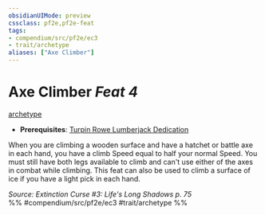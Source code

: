 ```yaml
---
obsidianUIMode: preview
cssclass: pf2e,pf2e-feat
tags:
- compendium/src/pf2e/ec3
- trait/archetype
aliases: ["Axe Climber"]
---
```

# Axe Climber  *Feat 4*  
[archetype](../../Rules/traits/archetype.md)  

- **Prerequisites**: [Turpin Rowe Lumberjack Dedication](turpin-rowe-lumberjack-dedication-ec3.md)

When you are climbing a wooden surface and have a hatchet or battle axe in each hand, you have a climb Speed equal to half your normal Speed. You must still have both legs available to climb and can't use either of the axes in combat while climbing. This feat can also be used to climb a surface of ice if you have a light pick in each hand.

*Source: Extinction Curse #3: Life's Long Shadows p. 75*  
%% #compendium/src/pf2e/ec3 #trait/archetype %%